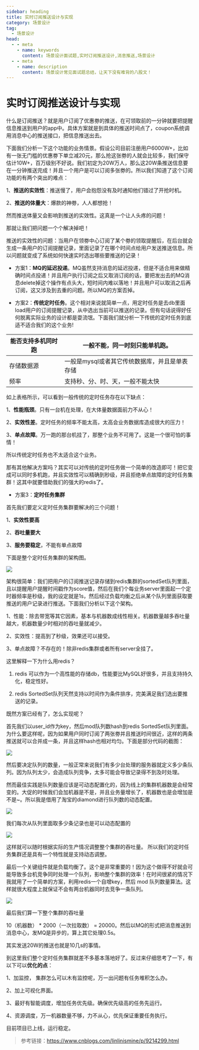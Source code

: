 ```yaml
---
sidebar: heading
title: 实时订阅推送设计与实现
category: 场景设计
tag:
  - 场景设计
head:
  - - meta
    - name: keywords
      content: 场景设计面试题,实时订阅推送设计,消息推送,场景设计
  - - meta
    - name: description
      content: 场景设计常见面试题总结，让天下没有难背的八股文！
---
```


# 实时订阅推送设计与实现

什么是订阅推送？就是用户订阅了优惠劵的推送，在可领取前的一分钟就要把提醒信息推送到用户的app中。具体方案就是到具体的推送时间点了，coupon系统调用消息中心的推送接口，把信息推送出去。

下面我们分析一下这个功能的业务情景。假设公司目前注册用户6000W+，比如有一张无门槛的优惠劵下单立减20元，那么抢这张劵的人就会比较多，我们保守估计10W+，百万级别不好说。我们初定为20W万人，那么这20W条推送信息要在一分钟推送完成！并且一个用户是可以订阅多张劵的。所以我们知道了这个订阅功能的有两个突出的难点：

1、**推送的实效性**：推送慢了，用户会抱怨没有及时通知他们错过了开抢时机。

2、**推送的体量大**：爆款的神劵，人人都想抢！

然而推送体量又会影响到推送的实效性。这真是一个让人头疼的问题！

那就让我们把问题一个个解决掉吧！

推送的实效性的问题：当用户在领劵中心订阅了某个劵的领取提醒后，在后台就会生成一条用户的订阅提醒记录，里面记录了在哪个时间点给用户发送推送信息。所以问题就变成了系统如何快速实时选出哪些要推送的记录！

- 方案1：**MQ的延迟投递**。MQ虽然支持消息的延迟投递，但是不适合用来做精确时间点投递！并且用户执行订阅之后又取消订阅的话，要把发出去的MQ消息delete掉这个操作有点头大，短时间内难以落地！并且用户可以取消之后再订阅，这又涉及到去重的问题。所以MQ的方案否掉。

- 方案2：**传统定时任务**。这个相对来说就简单一点，用定时任务是去db里面load用户的订阅提醒记录，从中选出当前可以推送的记录。但有句话说得好任何脱离实际业务的设计都是耍流氓。下面我们就分析一下传统的定时任务到底适不适合我们的这个业务!

| 能否支持多机同时跑 | 一般不能，同一时刻只能单机跑。                |
| ------------------ | --------------------------------------------- |
| 存储数据源         | 一般是mysql或者其它传统数据库，并且是单表存储 |
| 频率               | 支持秒、分、时、天，一般不能太快              |

 如上表格所示，可以看到一般传统的定时任务存在以下缺点：

 1、**性能瓶颈**。只有一台机在处理，在大体量数据面前力不从心！

 2、**实效性差**。定时任务的频率不能太高，太高会业务数据库造成很大的压力！

 3、**单点故障**。万一跑的那台机挂了，那整个业务不可用了。这是一个很可怕的事情！

 所以传统定时任务也不太适合这个业务。

那有其他解决方案吗？其实可以对传统的定时任务做一个简单的改造即可！把它变成可以同时多机跑，并且实效性可以精确到秒级，并且拒绝单点故障的定时任务集群！这其中就要借助我们的强大的redis了。

- 方案3：**定时任务集群**

首先我们要定义定时任务集群要解决的三个问题！

1、**实效性要高**

2、**吞吐量要大**

3、**服务要稳定**，不能有单点故障 

下面是整个定时任务集群的架构图。 

![](http://img.topjavaer.cn/img/定时任务集群.png)

架构很简单：我们把用户的订阅推送记录存储到redis集群的sortedSet队列里面，且以提醒用户提醒时间戳作为score值，然后在我们个每业务server里面起一个定时器频率是秒级，我的设定就是1s，然后经过负载均衡之后从某个队列里面获取要推送的用户记录进行推送。下面我们分析以下这个架构。

1、性能：除去带宽等其它因素，基本与机器数成线性相关。机器数量越多吞吐量越大，机器数量少时相对的吞吐量就减少。

2、实效性：提高到了秒级，效果还可以接受。

3、单点故障？不存在的！除非redis集群或者所有server全挂了。



这里解释一下为什么用redis？

1. redis 可以作为一个高性能的存储db，性能要比MySQL好很多，并且支持持久化，稳定性好。

2. redis SortedSet队列天然支持以时间作为条件排序，完美满足我们选出要推送的记录。

既然方案已经有了，怎么实现呢？

首先我们以user_id作为key，然后mod队列数hash到redis SortedSet队列里面。为什么要这样呢，因为如果用户同时订阅了两张劵并且推送时间很近，这样的两条推送就可以合并成一条，并且这样hash也相对均匀。下面是部分代码的截图：

![](http://img.topjavaer.cn/img/消息订阅推送1.png)

然后要决定队列的数量，一般正常来说我们有多少台处理的服务器就定义多少条队列。因为队列太少，会造成队列竞争，太多可能会导致记录得不到及时处理。

然而最佳实践是队列数量应该是可动态配置化的，因为线上的集群机器数是会经常变的。大促的时候我们会加机器是不是，并且业务量增长了，机器数也是会增加是不是~。所以我是借用了淘宝的diamond进行队列数的动态配置。

 ![](http://img.topjavaer.cn/img/消息订阅推送2.png)

  我们每次从队列里面取多少条记录也是可以动态配置的 

![](http://img.topjavaer.cn/img/消息订阅推送3.png)

这样就可以随时根据实际的生产情况调整整个集群的吞吐量。 所以我们的定时任务集群还是具有一个特性就是支持动态调整。

最后一个关键组件就是负载均衡了。这个是非常重要的！因为这个做得不好就会可能导致多台机竞争同时处理一个队列，影响整个集群的效率！在时间很紧的情况下我就用了一个简单的方案，利用redis一个自增key，然后 mod 队列数量算法。这样就很大程度上就保证不会有两台机器同时去竞争一条队列。

![](http://img.topjavaer.cn/img/消息订阅推送4.png)

最后我们算一下整个集群的吞吐量

10（机器数） \* 2000（一次拉取数） = 20000。然后以MQ的形式把消息推送到消息中心，发MQ是异步的，算上其它处理0.5s。

其实发送20W的推送也就是10几s的事情。

到这里我们整个定时任务集群就差不多基本落地好了。反过来仔细思考了一下，有以下可以**优化的点**：

1、加监控， 集群怎么可以木有监控呢，万一出问题有任务堆积怎么办。

2、加上可视化界面。

3、最好有智能调度，增加任务优先级。确保优先级高的任务先运行。

4、资源调度，万一机器数量不够，力不从心，优先保证重要任务执行。

 

目前项目已上线，运行稳定。



> 参考链接：https://www.cnblogs.com/linlinismine/p/9214299.html
